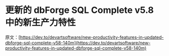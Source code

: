 # 更新的 dbForge SQL Complete v5.8 中的新生产力特性

原文：[https://dev.to/devartsoftware/new-productivity-features-in-updated-dbforge-sql-complete-v58-140m](https://dev.to/devartsoftware/new-productivity-features-in-updated-dbforge-sql-complete-v58-140m)
